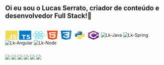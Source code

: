 ## Oi eu sou o Lucas Serrato, criador de conteúdo e desenvolvedor Full Stack!👋


<div style="display: inline_block"><br>
  <img align="center" alt="LK-Js" height="30" width="40" src="https://raw.githubusercontent.com/devicons/devicon/master/icons/javascript/javascript-plain.svg">
  <img align="center" alt="Lk-Ts" height="30" width="40" src="https://raw.githubusercontent.com/devicons/devicon/master/icons/typescript/typescript-plain.svg">
  <img align="center" alt="Lk-React" height="30" width="40" src="https://raw.githubusercontent.com/devicons/devicon/master/icons/react/react-original.svg">
  <img align="center" alt="Lk-HTML" height="30" width="40" src="https://raw.githubusercontent.com/devicons/devicon/master/icons/html5/html5-original.svg">
  <img align="center" alt="Lk-CSS" height="30" width="40" src="https://raw.githubusercontent.com/devicons/devicon/master/icons/css3/css3-original.svg">
  <img align="center" alt="Lk-Python" height="30" width="40" src="https://raw.githubusercontent.com/devicons/devicon/master/icons/python/python-original.svg">
  <img align="center" alt="Lk-Csharp" height="30" width="40" src="https://raw.githubusercontent.com/devicons/devicon/master/icons/csharp/csharp-original.svg">
  <img align="center" alt="Lk-Java" height="30" width="40" src="https://cdn.jsdelivr.net/gh/devicons/devicon@latest/icons/java/java-original-wordmark.svg">
<img align="center" alt="Lk-Spring" height="30" width="40" src="https://cdn.jsdelivr.net/gh/devicons/devicon@latest/icons/spring/spring-original-wordmark.svg">
<img align="center" alt="Lk-Angular" height="30" width="40" src="https://cdn.jsdelivr.net/gh/devicons/devicon@latest/icons/angularjs/angularjs-original.svg">
<img align="center" alt="Lk-Node" height="30" width="40" src="https://cdn.jsdelivr.net/gh/devicons/devicon@latest/icons/nodejs/nodejs-original-wordmark.svg" >

  
</div>
  
  ##
 
<div> 
  <a href="https://www.youtube.com/@lkshow2" target="_blank"><img src="https://img.shields.io/badge/YouTube-FF0000?style=for-the-badge&logo=youtube&logoColor=white" target="_blank"></a>
  <a href="https://www.instagram.com/lkrealife/" target="_blank"><img src="https://img.shields.io/badge/-Instagram-%23E4405F?style=for-the-badge&logo=instagram&logoColor=white" target="_blank"></a>
 	<a href="https://www.twitch.tv/lkshow2" target="_blank"><img src="https://img.shields.io/badge/Twitch-9146FF?style=for-the-badge&logo=twitch&logoColor=white" target="_blank"></a>
 <a href="https://discord.gg/CBeeZPcUwx" target="_blank"><img src="https://img.shields.io/badge/Discord-7289DA?style=for-the-badge&logo=discord&logoColor=white" target="_blank"></a> 
  <a href = "mailto:alfalifeclothes@gmail.com"><img src="https://img.shields.io/badge/-Gmail-%23333?style=for-the-badge&logo=gmail&logoColor=white" target="_blank"></a>
  <a href="https://www.linkedin.com/in/lucasserrato201/" target="_blank"><img src="https://img.shields.io/badge/-LinkedIn-%230077B5?style=for-the-badge&logo=linkedin&logoColor=white" target="_blank"></a> 
  
</div>
